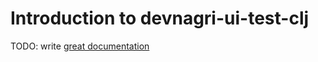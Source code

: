 # Introduction to devnagri-ui-test-clj

TODO: write [great documentation](http://jacobian.org/writing/what-to-write/)
